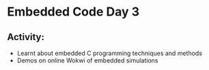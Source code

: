 # Embedded Code Day 3

## Activity: 
- Learnt about embedded C programming techniques and methods 
- Demos on online Wokwi of embedded simulations